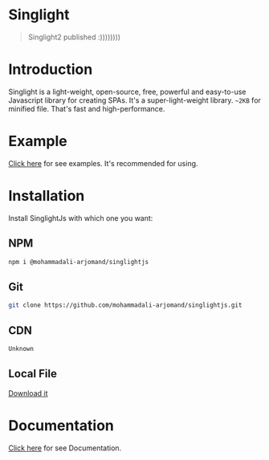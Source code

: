 # Singlight
> Singlight2 published :))))))))

# Introduction
Singlight is a light-weight, open-source, free, powerful and easy-to-use Javascript library for creating SPAs. It's a super-light-weight library. `~2KB` for minified file. That's fast and high-performance.
# Example
[Click here](Unknown) for see examples. It's recommended for using.

# Installation
Install SinglightJs with which one you want:
## NPM
```bash
npm i @mohammadali-arjomand/singlightjs
```

## Git
```bash
git clone https://github.com/mohammadali-arjomand/singlightjs.git
```

## CDN
```html
Unknown
```

## Local File
[Download it]((https://github.com/mohammadali-arjomand/singlightjs/blob/master/scripts/singlight.min.js)https://github.com/mohammadali-arjomand/singlightjs/blob/master/scripts/singlight.min.js)

# Documentation
[Click here](Unknown) for see Documentation.

